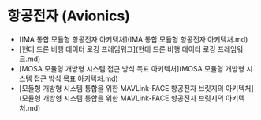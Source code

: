 # 항공전자 (Avionics)

- [IMA 통합 모듈형 항공전자 아키텍처](IMA 통합 모듈형 항공전자 아키텍처.md)
- [현대 드론 비행 데이터 로깅 프레임워크](현대 드론 비행 데이터 로깅 프레임워크.md)
- [MOSA 모듈형 개방형 시스템 접근 방식 목표 아키텍처](MOSA 모듈형 개방형 시스템 접근 방식 목표 아키텍처.md)
- [모듈형 개방형 시스템 통합을 위한 MAVLink-FACE 항공전자 브릿지의 아키텍처](모듈형 개방형 시스템 통합을 위한 MAVLink-FACE 항공전자 브릿지의 아키텍처.md)
